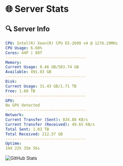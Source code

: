 # 🌐 Server Stats
## 🔍 Server Info
```yaml
CPU: Intel(R) Xeon(R) CPU E5-2699 v4 @ 1276.29MHz
CPU Usage: 6.60%
Cores: 44P | 88T
-----------------------------------
Memory:
Current Usage: 8.46 GB/503.74 GB
Available: 491.83 GB
-----------------------------------
Disk:
Current Usage: 31.43 GB/1.71 TB
Free: 1.60 TB
-----------------------------------
GPU:
No GPU detected
-----------------------------------
Network:
Current Transfer (Sent): 834.88 KB/s
Current Transfer (Received): 49.65 KB/s
Total Sent: 1.03 TB
Total Received: 212.57 GB
-----------------------------------
Uptime:
19d 22h 35m 56s
```
![GitHub Stats](https://img.shields.io/badge/Updated-2025-05-09_15:44:44-blue)